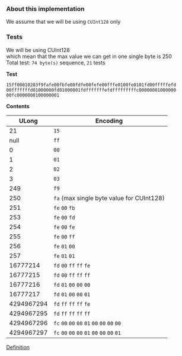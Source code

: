 ### About this implementation

We assume that we will be using `CUInt128` only

### Tests

We will be using CUInt128<br/>
which mean that the max value we can get in one single byte is 250<br/>
Total test: `74 byte(s)` sequence, `21` tests

**Test**
```
15ff00010203f9fafe00fbfe00fdfe00fefe00fffe0100fe0101fd00fffffefd
00fffffffd01000000fd01000001fdfffffffefdfffffffffc00000001000000
00fc0000000100000001
```
**Contents**

| ULong | Encoding |
| ------| -------- |
| 21 | `15` |
| null | `ff` |
| 0 | `00` |
| 1 | `01` |
| 2 | `02` |
| 3 | `03` |
| 249 | `f9` |
| 250 | `fa` (max single byte value for CUInt128) |
| 251 | `fe` `00` `fb` |
| 253 | `fe` `00` `fd` |
| 254 | `fe` `00` `fe` |
| 255 | `fe` `00` `ff` |
| 256 | `fe` `01` `00` |
| 257 | `fe` `01` `01` |
| 16777214 | `fd` `00` `ff` `ff` `fe` |
| 16777215 | `fd` `00` `ff` `ff` `ff` |
| 16777216 | `fd` `01` `00` `00` `00` |
| 16777217 | `fd` `01` `00` `00` `01` |
| 4294967294 | `fd` `ff` `ff` `ff` `fe` |
| 4294967295 | `fd` `ff` `ff` `ff` `ff` |
| 4294967296 | `fc` `00` `00` `00` `01` `00` `00` `00` `00` |
| 4294967297 | `fc` `00` `00` `00` `01` `00` `00` `00` `01` |



[Definition](https://github.com/jesusjorge/s13n/wiki/1.1)
